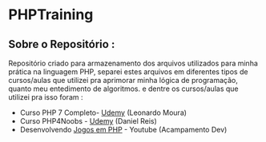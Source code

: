 # PHPTraining

## Sobre o Repositório :
 Repositório criado para armazenamento dos arquivos utilizados para minha prática na linguagem PHP, separei estes arquivos em diferentes tipos de cursos/aulas que utilizei pra aprimorar minha lógica de programação, quanto meu entedimento de algoritmos. 
e dentre os cursos/aulas que utilizei pra isso foram :

- Curso PHP 7 Completo- [Udemy](https://www.udemy.com/course/php-7-completo/) (Leonardo Moura)
- Curso PHP4Noobs - [Udemy](https://www.udemy.com/course/php4noobs/) (Daniel Reis)
- Desenvolvendo [Jogos em PHP](https://youtube.com/playlist?list=PL5X822QTM1JbjCD1iwBtEYoekY0lzbZEH&si=Z2BLUfSDhqmneYOv) - Youtube (Acampamento Dev)
